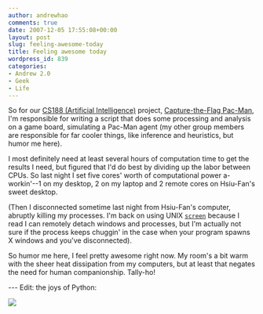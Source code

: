 ```yaml
---
author: andrewhao
comments: true
date: 2007-12-05 17:55:08+00:00
layout: post
slug: feeling-awesome-today
title: Feeling awesome today
wordpress_id: 839
categories:
- Andrew 2.0
- Geek
- Life
---
```


So for our [CS188 (Artificial Intelligence)](http://inst.eecs.berkeley.edu/~cs188/fa07/announcements.html) project, [Capture-the-Flag Pac-Man](http://inst.eecs.berkeley.edu/~cs188/fa07/projects/contest/contest.html), I'm responsible for writing a script that does some processing and analysis on a game board, simulating a Pac-Man agent (my other group members are responsible for far cooler things, like inference and heuristics, but humor me here).

I most definitely need at least several hours of computation time to get the results I need, but figured that I'd do best by dividing up the labor between CPUs. So last night I set five cores' worth of computational power a-workin'--1 on my desktop, 2 on my laptop and 2 remote cores on Hsiu-Fan's sweet desktop.

(Then I disconnected sometime last night from Hsiu-Fan's computer, abruptly killing my processes. I'm back on using UNIX [`screen`](http://www.askbjoernhansen.com/2006/02/07/happy_unix_screen.html) because I read I can remotely detach windows and processes, but I'm actually not sure if the process keeps chuggin' in the case when your program spawns X windows and you've disconnected).

So humor me here, I feel pretty awesome right now. My room's a bit warm with the sheer heat dissipation from my computers, but at least that negates the need for human companionship. Tally-ho!

--- Edit: the joys of Python:

![](http://imgs.xkcd.com/comics/python.png)
